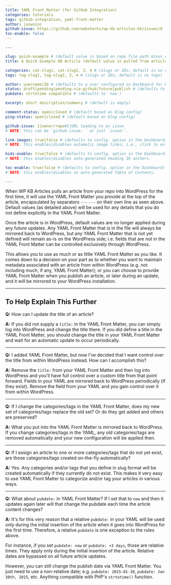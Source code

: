 ```yaml
---
title: YAML Front Matter (for GitHub Integration)
categories: tutorials
tags: github-integration, yaml-front-matter
author: jaswsinc
github-issue: https://github.com/websharks/wp-kb-articles-kb/issues/8
toc-enable: false
---
```


`---`

```yaml
slug: quick-example # (default value is based on repo file path minus extension)
title: A Quick Example KB Article (default value is pulled from article body)

categories: cat-slug1, cat-slug2, 3, 4 # (slugs or IDs; default is no categories)
tags: tag-slug1, tag-slug2, 3, 4 # (slugs or IDs; default is no tags)

author: username|ID # (defaults to a user configured in Dashboard for KB articles)
status: draft|pending|pending-via-github|future|publish # (defaults to pending-via-github)
pubdate: strtotime compatible # (defaults to `now`)

excerpt: short description/summary # (default is empty)

comment-status: open|closed # (default based on blog config)
ping-status: open|closed # (default based on blog config)

github-issue: 1|owner/repo#1|URL leading to an issue
# NOTE: this can be `github-issue: ` or just `issue:`.

link-images: true|false # (defaults to config. option in the Dashboard)
# NOTE: this enables|disables automatic image links; i.e., click to enlarge.

hids-enable: true|false # (defaults to config. option in the Dashboard)
# NOTE: this enables|disables auto-generated heading ID anchors.

toc-enable: true|false # (defaults to config. option in the Dashboard)
# NOTE: this enables|disables an auto-generated Table of Contents.
```

`---`

When WP KB Articles pulls an article from your repo into WordPress for the first time, it will use the YAML Front Matter you provide at the top of the article, encapsulated by separators `---` `---` on their own line as seen above. Default values (as detailed above) will be used for any details that you do not define explicitly in the YAML Front Matter.

Once the article is in WordPress, default values are no longer applied during any future updates. Any YAML Front Matter that _is_ in the file will always be mirrored back to WordPress, but any YAML Front Matter that is not yet defined will remain as-is on the WordPress side; i.e. fields that are not in the YAML Front Matter can be controlled exclusively through WordPress.

This allows you to use as much or as little YAML Front Matter as you like. It comes down to a decision on your part as to whether you want to maintain metadata associated with an article from within WordPress (e.g. not including much, if any, YAML Front Matter); or you can choose to provide YAML Front Matter when you publish an article, or later during an update, and it will be mirrored to your WordPress installation.

---

## To Help Explain This Further

**Q:** How can I update the title of an article?

**A:** If you did not supply a `title:` in the YAML Front Matter, you can simply log into WordPress and change the title there. If you _did_ define a title in the YAML Front Matter, you should change the title in your YAML Front Matter and wait for an automatic update to occur periodically.

---

**Q:** I added YAML Front Matter, but now I've decided that I want control over the title from within WordPress instead. How can I accomplish this?

**A:** Remove the `title:` from your YAML Front Matter and then log into WordPress and you'll have full control over a custom title from that point forward. Fields in your YAML are mirrored back to WordPress periodically (if they exist). Remove the field from your YAML and you gain control over it from within WordPress.

---

**Q:** If I change the categories/tags in the YAML Front Matter, does my new set of categories/tags replace the old set? Or do they get added and others are preserved?

**A:** What you put into the YAML Front Matter is mirrored back to WordPress. If you change categories/tags in the YAML, any old categories/tags are removed automatically and your new configuration will be applied then.

---

**Q:** If I assign an article to one or more categories/tags that do not yet exist, are those categories/tags created on-the-fly automatically?

**A:** Yes. Any categories and/or tags that you define in slug format will be created automatically if they currently do not exist. This makes it very easy to use YAML Front Matter to categorize and/or tag your articles in various ways.

---

**Q:** What about `pubdate:` in YAML Front Matter? If I set that to `now` and then it updates again later will that change the pubdate each time the article content changes?

**A:** It's for this very reason that a relative `pubdate:` in your YAML will be used only during the initial insertion of the article when it goes into WordPress for the first time. Therefore, a relative `pubdate` is one exception to the rules above.

For instance, if you set `pubdate: now` or `pubdate: +3 days`, those are relative times. They apply only during the initial insertion of the article. Relative dates are bypassed on all future article updates.

However, you can still change the publish date via YAML Front Matter. You just need to use a non-relative date; e.g. `pubdate: 2015-01-30`, `pubdate: Jan 30th, 2015`, etc. Anything compatible with PHP's `strtotime()` function.
